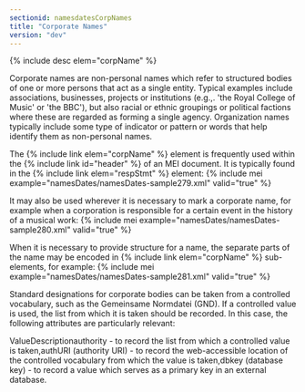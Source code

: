 ```yaml
---
sectionid: namesdatesCorpNames
title: "Corporate Names"
version: "dev"
---
```


  
{% include desc elem="corpName" %} 
 

Corporate names are non-personal names which refer to structured bodies of one or more persons that act as a single entity. Typical examples include associations, businesses, projects or institutions (e.g.,. 'the Royal College of Music' or 'the BBC'), but also racial or ethnic groupings or political factions where these are regarded as forming a single agency. Organization names typically include some type of indicator or pattern or words that help identify them as non-personal names.

The {% include link elem="corpName" %} element is frequently used within the {% include link id="header" %} of an MEI document. It is typically found in the {% include link elem="respStmt" %} element:
{% include mei example="namesDates/namesDates-sample279.xml" valid="true" %}
    
It may also be used wherever it is necessary to mark a corporate name, for example when a corporation is responsible for a certain event in the history of a musical work:
{% include mei example="namesDates/namesDates-sample280.xml" valid="true" %}
    
When it is necessary to provide structure for a name, the separate parts of the name may be encoded in {% include link elem="corpName" %} sub-elements, for example:
{% include mei example="namesDates/namesDates-sample281.xml" valid="true" %}
    
Standard designations for corporate bodies can be taken from a controlled vocabulary, such as the Gemeinsame Normdatei (GND). If a controlled value is used, the list from which it is taken should be recorded. In this case, the following attributes are particularly relevant:

ValueDescriptionauthority - to record the list from which a controlled value is taken,authURI (authority URI) - to record the web-accessible location of the controlled vocabulary from which the
          value is taken,dbkey (database key) - to record a value which serves as a primary key in an external database.